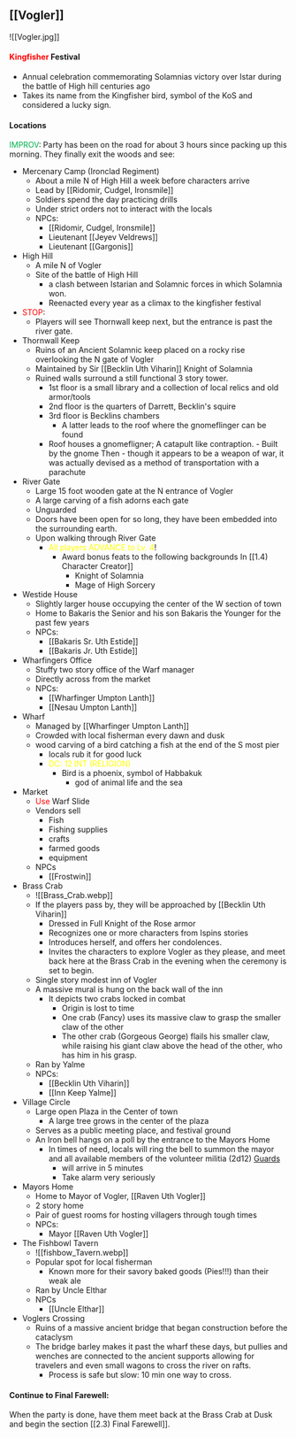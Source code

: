 ## [[Vogler]]

![[Vogler.jpg]]
#### <span style="color:rgb(255, 0, 0)">Kingfisher</span> Festival
- Annual celebration commemorating Solamnias victory over Istar during the battle of High hill centuries ago
- Takes its name from the Kingfisher bird, symbol of the KoS and considered a lucky sign. 
#### Locations
<span style="color:rgb(0, 176, 80)">IMPROV</span>:
Party has been on the road for about 3 hours since packing up this morning.
They finally exit the woods and see:
- Mercenary Camp (Ironclad Regiment)
	- About a mile N of High Hill a week before characters arrive
	- Lead by [[Ridomir, Cudgel, Ironsmile]] 
	- Soldiers spend the day practicing drills
	- Under strict orders not to interact with the locals
	- NPCs:
		- [[Ridomir, Cudgel, Ironsmile]] 
		- Lieutenant [[Jeyev Veldrews]] 
		- Lieutenant [[Gargonis]] 
- High Hill
	- A mile N of Vogler
	- Site of the battle of High Hill
		- a clash between Istarian and Solamnic forces in which Solamnia won.
		- Reenacted every year as a climax to the kingfisher festival
- <span style="color:rgb(255, 0, 0)">STOP</span>:
	- Players will see Thornwall keep next, but the entrance is past the river gate.
- Thornwall Keep
	- Ruins of an Ancient Solamnic keep placed on a rocky rise overlooking the N gate of Vogler
	- Maintained by Sir [[Becklin Uth Viharin]] Knight of Solamnia
	- Ruined walls surround a still functional 3 story tower. 
		- 1st floor is a small library and a collection of local relics and old armor/tools
		- 2nd floor is the quarters of Darrett, Becklin's squire
		- 3rd floor is Becklins chambers
			- A latter leads to the roof where the gnomeflinger can be found
		- Roof houses a gnomefligner; A catapult like contraption. 
				- Built by the gnome Then 
				- though it appears to be a weapon of war, it was actually devised as a method of transportation with a parachute
- River Gate
	- Large 15 foot wooden gate at the N entrance of Vogler
	- A large carving of a fish adorns each gate
	- Unguarded
	- Doors have been open for so long, they have been embedded into the surrounding earth.
	- Upon walking through River Gate
		- <span style="color:rgb(255, 255, 0)">All players ADVANCE to Lv. 4</span>!
			- Award bonus feats to the following backgrounds In [[1.4) Character Creator]] 
				- Knight of Solamnia
				- Mage of High Sorcery
- Westide House
	- Slightly larger house occupying the center of the W section of town
	- Home to Bakaris the Senior and his son Bakaris the Younger for the past few years 
	- NPCs:
		- [[Bakaris Sr. Uth Estide]] 
		- [[Bakaris Jr. Uth Estide]] 
- Wharfingers Office
	- Stuffy two story office of the Warf manager
	- Directly across from the market
	- NPCs:
		- [[Wharfinger Umpton Lanth]] 
		- [[Nesau Umpton Lanth]] 
- Wharf
	- Managed by [[Wharfinger Umpton Lanth]] 
	- Crowded with local fisherman every dawn and dusk
	- wood carving of a bird catching a fish at the end of the S most pier
		- locals rub it for good luck 
		- <span style="color:rgb(255, 255, 0)">DC: 12 INT (RELIGION)</span> 
			- Bird is a phoenix, symbol of Habbakuk
				- god of animal life and the sea
- Market
	- <span style="color:rgb(255, 0, 0)">Use</span> Warf Slide
	- Vendors sell
		- Fish
		- Fishing supplies
		- crafts
		- farmed goods
		- equipment
	- NPCs
		- [[Frostwin]] 
- Brass Crab
	- ![[Brass_Crab.webp]]
	- If the players pass by, they will be approached by [[Becklin Uth Viharin]] 
		- Dressed in Full Knight of the Rose armor
		- Recognizes one or more characters from Ispins stories
		- Introduces herself, and offers her condolences.
		- Invites the characters to explore Vogler as they please, and meet back here at the Brass Crab in the evening when the ceremony is set to begin. 
	- Single story modest inn of Vogler
	- A massive mural is hung on the back wall of the inn
		- It depicts two crabs locked in combat
			- Origin is lost to time
			- One crab (Fancy) uses its massive claw to grasp the smaller claw of the other
			- The other crab (Gorgeous George) flails his smaller claw, while raising his giant claw above the head of the other, who has him in his grasp. 
	- Ran by Yalme
	- NPCs:
		- [[Becklin Uth Viharin]] 
		- [[Inn Keep Yalme]] 
- Village Circle
	- Large open Plaza in the Center of town
		- A large tree grows in the center of the plaza
	- Serves as a public meeting place, and festival ground
	- An Iron bell hangs on a poll by the entrance to the Mayors Home
		- In times of need, locals will ring the bell to summon the mayor and all available members of the volunteer militia (2d12) [Guards](https://www.dndbeyond.com/monsters/16915-guard?srsltid=AfmBOopM3cQeIw0LEnY7lg-vy2dN9xF-5kjOk2VDIVAx6OWjIpJexEA_) 
			- will arrive in 5 minutes
			- Take alarm very seriously 
- Mayors Home
	- Home to Mayor of Vogler, [[Raven Uth Vogler]] 
	- 2 story home
	- Pair of guest rooms for hosting villagers through tough times
	- NPCs:
		- Mayor [[Raven Uth Vogler]]
- The Fishbowl Tavern
	- ![[fishbow_Tavern.webp]]
	- Popular spot for local fisherman
		- Known more for their savory baked goods (Pies!!!) than their weak ale
	- Ran by Uncle Elthar
	- NPCs
		- [[Uncle Elthar]] 
- Voglers Crossing
	- Ruins of a massive ancient bridge that began construction before the cataclysm
	- The bridge barley makes it past the wharf these days, but pullies and wenches are connected to the ancient supports allowing for travelers and even small wagons to cross the river on rafts. 
		- Process is safe but slow: 10 min one way to cross. 

#### Continue to Final Farewell:
When the party is done, have them meet back at the Brass Crab at Dusk and begin the section [[2.3) Final Farewell]]. 